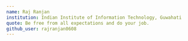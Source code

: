 ```yaml
---
name: Raj Ranjan
institution: Indian Institute of Information Technology, Guwahati
quote: Be free from all expectations and do your job.
github_user: rajranjan0608
---
```

